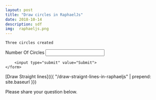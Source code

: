 ```yaml
---
layout: post
title: "Draw circles in RaphaelJs"
date: 2018-10-14
description: sdf
img:  raphaeljs.png
---
```



	Three circles created 



<div id="canvas_container"> </div>

<div class="clearfix"></div>

<div class="user-input">
	<form name="user-input" class="js-user-input">
	    <label for="num_circle">Number Of Circles</label>
	    <input type="text" id="js-num_circle" name="num_circle">

	    <input type="submit" value="Submit">
	</form>
</div>

[Draw Straight lines]({{ "/draw-straignt-lines-in-raphaeljs" | prepend: site.baseurl }})

Please share your question below.